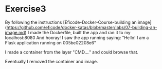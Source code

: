 # Exercise3

By following the instructions [Eficode-Docker-Course-building an image]
(https://github.com/eficode/docker-katas/blob/master/labs/07-building-an-image.md)
I made the Dockerfile, built the app and ran it to my localhost:8080
And hooray! I saw the app running saying: "Hello! I am a Flask application running on 005be02208e6"

I made a container from the layer "CMD...." and could browse that.

Eventually I removed the container and image.